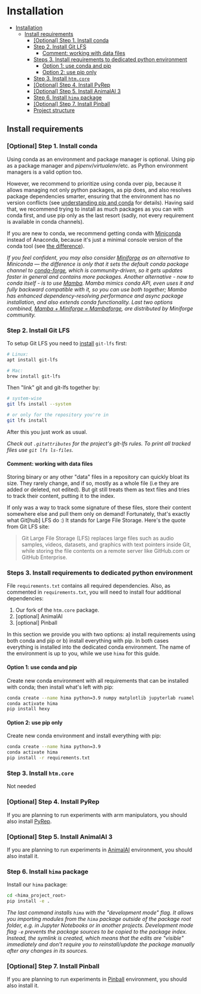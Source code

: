# Installation

- [Installation](#installation)
  - [Install requirements](#install-requirements)
    - [\[Optional\] Step 1. Install conda](#optional-step-1-install-conda)
    - [Step 2. Install Git LFS](#step-2-install-git-lfs)
      - [Comment: working with data files](#comment-working-with-data-files)
    - [Steps 3. Install requirements to dedicated python environment](#steps-3-install-requirements-to-dedicated-python-environment)
      - [Option 1: use conda and pip](#option-1-use-conda-and-pip)
      - [Option 2: use pip only](#option-2-use-pip-only)
    - [Step 3. Install `htm.core`](#step-3-install-htmcore)
    - [\[Optional\] Step 4. Install PyRep](#optional-step-4-install-pyrep)
    - [\[Optional\] Step 5. Install AnimalAI 3](#optional-step-5-install-animalai-3)
    - [Step 6. Install `hima` package](#step-6-install-hima-package)
    - [\[Optional\] Step 7. Install Pinball](#optional-step-7-install-pinball)
    - [Project structure](#project-structure)

## Install requirements

### [Optional] Step 1. Install conda

Using conda as an environment and package manager is optional. Using pip as a package manager and  _pipenv_/_virtualenv_/etc. as Python environment managers is a valid option too.

However, we recommend to prioritize using conda over pip, because it allows managing not only python packages, as pip does, and also resolves package dependencies smarter, ensuring that the environment has no version conflicts (see [understanding pip and conda](https://www.anaconda.com/blog/understanding-conda-and-pip) for details). Having said that, we recommend trying to install as much packages as you can with conda first, and use pip only as the last resort (sadly, not every requirement is available in conda channels).

If you are new to conda, we recommend getting conda with [Miniconda](https://docs.conda.io/en/latest/miniconda.html) instead of Anaconda, because it's just a minimal console version of the conda tool (see [the difference](https://stackoverflow.com/a/45421527/1094048)).

_If you feel confident, you may also consider [Miniforge](https://github.com/conda-forge/miniforge) as an alternative to Miniconda — the difference is only that it sets the default conda package channel to [conda-forge](https://github.com/conda-forge/miniforge), which is community-driven, so it gets updates faster in general and contains more packages. Another alternative - now to conda itself - is to use [Mamba](https://github.com/mamba-org/mamba). Mamba mimics conda API, even uses it and fully backward compatible with it, so you can use both together; Mamba has enhanced dependency-resolving performance and async package installation, and also extends conda functionality. Last two options combined, [Mamba + Miniforge = Mambaforge](https://github.com/conda-forge/miniforge#mambaforge), are distributed by Miniforge community._

### Step 2. Install Git LFS

To setup Git LFS you need to [install](https://github.com/git-lfs/git-lfs#downloading) `git-lfs` first:

```bash
# Linux:
apt install git-lfs

# Mac:
brew install git-lfs
```

Then "link" git and git-lfs together by:

```bash
# system-wise
git lfs install --system

# or only for the repository you're in
git lfs install
```

After this you just work as usual.

_Check out `.gitattributes` for the project's git-lfs rules. To print all tracked files use `git lfs ls-files`._

#### Comment: working with data files

Storing binary or any other "data" files in a repository can quickly bloat its size. They rarely change, and if so, mostly as a whole file (i.e they are added or deleted, not edited). But git still treats them as text files and tries to track their content, putting it to the index.

If only was a way to track some signature of these files, store their content somewhere else and pull them only on demand! Fortunately, that's exactly what Git[hub] LFS do :) It stands for Large File Storage. Here's the quote from Git LFS site:

> Git Large File Storage (LFS) replaces large files such as audio samples, videos, datasets, and graphics with text pointers inside Git, while storing the file contents on a remote server like GitHub.com or GitHub Enterprise.

### Steps 3. Install requirements to dedicated python environment

File `requirements.txt` contains all required dependencies. Also, as commented in `requirements.txt`, you will need to install four additional dependencies:

1. Our fork of the `htm.core` package.
2. [optional] AnimalAI
3. [optional] Pinball

In this section we provide you with two options: a) install requirements using both conda and pip or b) install everything with pip. In both cases everything is installed into the dedicated conda environment. The name of the environment is up to you, while we use `hima` for this guide.

#### Option 1: use conda and pip

Create new conda environment with all requirements that can be installed with conda; then install what's left with pip:

```bash
conda create --name hima python=3.9 numpy matplotlib jupyterlab ruamel.yaml tqdm wandb mock imageio seaborn pygraphviz colormap prettytable pytest
conda activate hima
pip install hexy
```

#### Option 2: use pip only

Create new conda environment and install everything with pip:

```bash
conda create --name hima python=3.9
conda activate hima
pip install -r requirements.txt
```

### Step 3. Install `htm.core`

Not needed

### [Optional] Step 4. Install PyRep

If you are planning to run experiments with arm manipulators, you should also install [PyRep](https://github.com/stepjam/PyRep).

### [Optional] Step 5. Install AnimalAI 3

If you are planning to run experiments in [AnimalAI](https://github.com/mdcrosby/animal-ai) environment, you should also install it.

### Step 6. Install `hima` package

Install our `hima` package:

```bash
cd <hima_project_root>
pip install -e .
```

_The last command installs `hima` with the "development mode" flag. It allows you importing modules from the `hima` package outside of the package root folder, e.g. in Jupyter Notebooks or in another projects. Development mode flag `-e` prevents the package sources to be copied to the package index. Instead, the symlink is created, which means that the edits are "visible" immediately and don't require you to reinstall/update the package manually after any changes in its sources._

### [Optional] Step 7. Install Pinball

If you are planning to run experiments in [Pinball](https://github.com/ZhekaHauska/pinball) environment, you should also install it.
